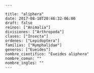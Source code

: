 
      ---

      title: "aliphera"
      date: 2017-08-18T20:46:32-06:00
      draft: false
      reinos: ["Animalia"]
      divisiones: ["Arthropoda"]
      clases: ["Insecta"]
      ordenes: ["Lepidoptera"]
      familias: ["Nymphalidae"]
      generos: ["Eueides"]
      nombre_cientifico: "Eueides aliphera"
      nombre_comun: ""
      nombre_ingles: ""
      ---

      
